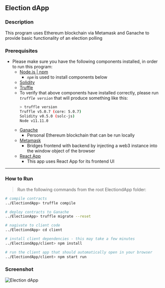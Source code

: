 ## Election dApp

### Description
This program uses Ethereum blockchain via Metamask and Ganache to provide basic functionality of an election polling

### Prerequisites
* Please make sure you have the following components installed, in order to run this program:
    * [Node.js | npm](https://www.npmjs.com/get-npm)
        * *`npm`* is used to install components below
    * [Solidity](https://www.npmjs.com/package/solc)
    * [Truffle](https://www.npmjs.com/package/truffle)
    * To verify that above components have installed correctly, please run *`truffle version`* that will produce something like this:
      ```sh
      > truffle version
      Truffle v5.0.7 (core: 5.0.7)
      Solidity v0.5.0 (solc-js)
      Node v11.11.0
      ```
    * [Ganache](https://truffleframework.com/ganache)
      * Personal Ethereum blockchain that can be run locally
    * [Metamask](https://metamask.io/)
      * Bridges frontend with backend by injecting a web3 instance into the window object of the browser
    * [React App](https://github.com/facebook/create-react-app)
      * This app uses React App for its frontend UI

-------
### How to Run
> Run the following commands from the root ElectiondApp folder:
```sh
# compile contracts
../ElectiondApp> truffle compile

# deploy contracts to Ganache
../ElectionApp> truffle migrate --reset

# nagivate to client code
../ElectiondApp> cd client

# install client dependencies - this may take a few minutes
../ElectiondApp/client> npm install

# run the client app that should automatically open in your browser
../ElectiondApp/client> npm start run
```
### Screenshot
![Election dApp](/screenshot.jpg)
